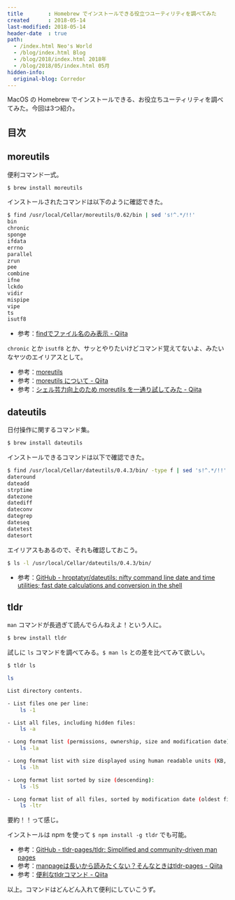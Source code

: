```yaml
---
title        : Homebrew でインストールできる役立つユーティリティを調べてみた
created      : 2018-05-14
last-modified: 2018-05-14
header-date  : true
path:
  - /index.html Neo's World
  - /blog/index.html Blog
  - /blog/2018/index.html 2018年
  - /blog/2018/05/index.html 05月
hidden-info:
  original-blog: Corredor
---
```


MacOS の Homebrew でインストールできる、お役立ちユーティリティを調べてみた。今回は3つ紹介。

## 目次

## moreutils

便利コマンド一式。

```bash
$ brew install moreutils
```

インストールされたコマンドは以下のように確認できた。

```bash
$ find /usr/local/Cellar/moreutils/0.62/bin | sed 's!^.*/!!'
bin
chronic
sponge
ifdata
errno
parallel
zrun
pee
combine
ifne
lckdo
vidir
mispipe
vipe
ts
isutf8
```

- 参考：[findでファイル名のみ表示 - Qiita](https://qiita.com/skkzsh/items/40b661a043c9b60f8426)

`chronic` とか `isutf8` とか、サッとやりたいけどコマンド覚えてないよ、みたいなヤツのエイリアスとして。

- 参考：[moreutils](https://joeyh.name/code/moreutils/)
- 参考：[moreutils について - Qiita](https://qiita.com/cuzic/items/1837cfe6572cbd3f09c2)
- 参考：[シェル芸力向上のため moreutils を一通り試してみた - Qiita](https://qiita.com/ngyuki/items/ad7d52186a84cc973438)

## dateutils

日付操作に関するコマンド集。

```bash
$ brew install dateutils
```

インストールできるコマンドは以下で確認できた。

```bash
$ find /usr/local/Cellar/dateutils/0.4.3/bin/ -type f | sed 's!^.*/!!'
dateround
dateadd
strptime
datezone
datediff
dateconv
dategrep
dateseq
datetest
datesort
```

エイリアスもあるので、それも確認しておこう。

```bash
$ ls -l /usr/local/Cellar/dateutils/0.4.3/bin/
```

- 参考：[GitHub - hroptatyr/dateutils: nifty command line date and time utilities; fast date calculations and conversion in the shell](https://github.com/hroptatyr/dateutils)

## tldr

`man` コマンドが長過ぎて読んでらんねえよ！という人に。

```bash
$ brew install tldr
```

試しに `ls` コマンドを調べてみる。`$ man ls` との差を比べてみて欲しい。

```bash
$ tldr ls

ls

List directory contents.

- List files one per line:
    ls -1

- List all files, including hidden files:
    ls -a

- Long format list (permissions, ownership, size and modification date) of all files:
    ls -la

- Long format list with size displayed using human readable units (KB, MB, GB):
    ls -lh

- Long format list sorted by size (descending):
    ls -lS

- Long format list of all files, sorted by modification date (oldest first):
    ls -ltr
```

要約！！って感じ。

インストールは npm を使って `$ npm install -g tldr` でも可能。

- 参考：[GitHub - tldr-pages/tldr: Simplified and community-driven man pages](https://github.com/tldr-pages/tldr)
- 参考：[manpageは長いから読みたくない？そんなときはtldr-pages - Qiita](https://qiita.com/reishoku/items/e3b2157e486c4c1bf9e6)
- 参考：[便利なtldrコマンド - Qiita](https://qiita.com/hideshi/items/1b4c9aef6c0dfca3e5db)

以上。コマンドはどんどん入れて便利にしていこうず。
